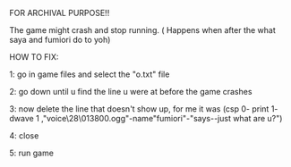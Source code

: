 FOR ARCHIVAL PURPOSE!!



The game might crash and stop running. ( Happens when after the what saya and fumiori do to yoh)

HOW TO FIX:

1: go in game files and select the "o.txt" file

2: go down until u find the line u were at before the game crashes

3: now delete the line that doesn't show up, for me it was (csp 0- print 1- dwave 1 ,"voice\28\013800.ogg"-name"fumiori"-"says--just what are u?")

4: close

5: run game
